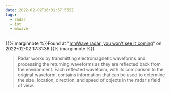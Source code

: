 ```yaml
---
date: 2022-02-02T16:31:37.555Z
tags:
  - radar
  - iot
  - mmwave
---
```

{{% marginnote %}}Found at "[mmWave radar, you won't see it coming](https://www.joshhorne.com/mmwave-radar-and-ambient-computing/)" on 2022-02-02 17:31:36.{{% /marginnote %}}

> Radar works by transmitting electromagnetic waveforms and processing the returning waveforms as they are reflected back from the environment. Each reflected waveform, with its comparison to the original waveform, contains information that can be used to determine the size, location, direction, and speed of objects in the radar's field of view.


